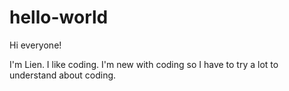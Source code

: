 # hello-world

Hi everyone!

I'm Lien. I like coding. 
I'm new with coding so I have to try a lot to understand about coding.
